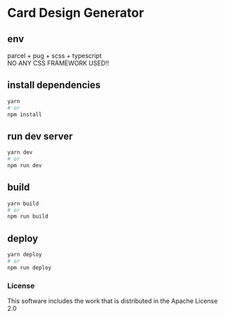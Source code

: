 # Card Design Generator
## env
parcel + pug + scss + typescript  
NO ANY CSS FRAMEWORK USED!!
## install dependencies
```bash
yarn
# or
npm install
```
## run dev server
```bash
yarn dev
# or
npm run dev
```
## build
```bash
yarn build
# or 
npm run build
```

## deploy
```bash
yarn deploy
# or
npm run deploy
```

### License
This software includes the work that is distributed in the Apache License 2.0